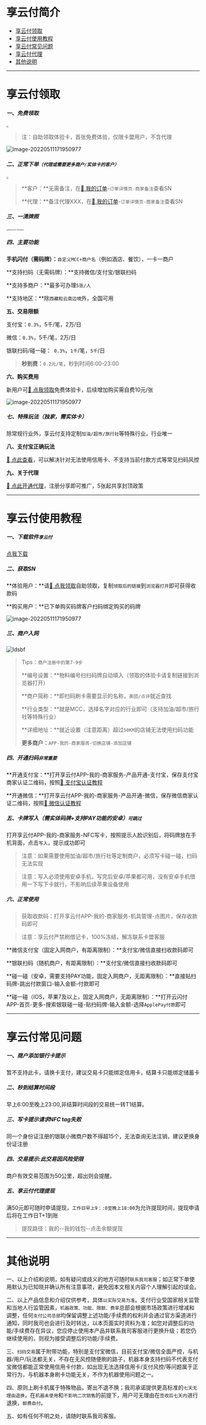# 享云付简介

- [享云付领取](#享云付领取)
- [享云付使用教程](#享云付使用教程)
- [享云付常见问题](享云付常见问题)
- [享云付代理](agent/ldxyf.md)
- [其他说明](#其他说明)

---

# 享云付领取

##### 一、免费领取

[<img src="https://wiki.zjkmkj.com/media/202210192342772.png" style="zoom:33%;" />](http://u.zjkm.xyz/X5CJy)

> 注：自助领取体验卡，首张免费体验，仅限卡盟用户，不含代理

![image-20220511171950977](https://wiki.zjkmkj.com/media/202210192342336.png)

##### **二、正常下单`（代理或需要更多商户/实体卡的客户）`**

[<img src="https://wiki.zjkmkj.com/media/202210192342788.png" style="zoom:33%;" />](http://kmshop.zjkmkj.com/pages/goods_details/index?id=42)

> **客户：**无需备注，在[:link: 我的订单](http://kmshop.zjkmkj.com/pages/users/order_list/index)-`订单详情页-商家备注`查看SN
>
> **代理：**备注代理XXX，在[:link: 我的订单](http://kmshop.zjkmkj.com/pages/users/order_list/index)-`订单详情页-商家备注`查看SN

##### 三、一清牌照

<img src="https://wiki.zjkmkj.com/media/202210101620059.png" alt="WX20221010-161918@2x" style="zoom: 25%;" />

##### 四、主要功能

**手机闪付（需码牌）：**`自定义MCC+商户名`（例如酒店、餐饮），一卡一商户

**支持扫码（无需码牌）：**支持微信/支付宝/银联扫码

**支持多商户：**最多可办理`5张/人`

**支持地区：**除`西藏和云南边境`外，全国可用

**五、交易限额**

支付宝：`0.3%`，5千/笔，2万/日

微信：`0.3%`，5千/笔，2万/日

银联扫码/碰一碰：` 0.3%`，`1千`/笔，`5千`/日

>  **秒到费：**`0.2元/笔`，秒到时间6:00-23:00

**六、购买费用**

新用户可[:link: 点我领取](http://u.zjkm.xyz/X5CJy)免费体验卡，后续增加购买需自费10元/张

![image-20220511171950977](https://wiki.zjkmkj.com/media/202210201818845.png)

##### 七、特殊玩法（独家，需实体卡）

除常规行业外，享云付支持定制`加油/超市/旅行社`等特殊行业，行业唯一

**八、支付宝正确玩法**

[:link: 点此查看](tool/smxz.md)，可以解决针对无法使用信用卡、不支持当前付款方式等常见扫码风控

**九、关于代理**

[:link: 点此开通代理](agent/ldxyf.md)，注册分享即可推广，5张起共享封顶政策

------

# 享云付使用教程

##### 一、下载软件`享云付`

[点我下载](https://xz.umpay.com/foffical/#/)

##### 二、获取SN

**体验用户：**请[:link: 点我领取](http://u.zjkm.xyz/X5CJy)自助领取，复制`领取后的链接`到`浏览器打开`即可获得收款码

**购买用户：**已下单购买码牌客户扫码绑定购买的码牌

![image-20220511171950977](https://wiki.zjkmkj.com/media/202210201821163.png)

##### 三、商户入网

![ldsbf](https://wiki.zjkmkj.com/media/202210101632540.jpeg)

> Tips：`商户注册中的第7-9步`
>
> **编号设置：**物料编号扫扫码牌自动填入（领取的体验卡请复制链接到浏览器打开）
>
> **商户简称：**即扫码刷卡需要显示的名称，`美团/点评`就近查找
>
> **行业类型：**就是MCC，选择名字对应的行业即可（支持加油/超市/旅行社等特殊行业）
>
> **详细地址：**就近设置（注意距离）超过`50KM`的店铺无法使用扫码功能
>
> **更多商户：**`APP-我的-商家服务-切换店铺-添加店铺`

##### 四、开通扫码`非常重要`

**开通支付宝：**打开享云付APP-我的-商家服务-产品开通-支付宝，保存支付宝商家认证二维码，按照[:link: 支付宝认证教程](tool/zfbrz.md)

**开通微信：**打开享云付APP-我的-商家服务-产品开通-微信，保存微信商家认证二维码，按照[:link: 微信认证教程](tool/wxrz.md)

##### 五、卡牌写入（需实体码牌+支持PAY功能的安卓）`可跳过`

打开享云付APP-我的-商家服务-NFC写卡，按照提示人脸识别后，将码牌放在手机背面，点击`写入`，提示成功即可

> 注意：如果需要使用加油/超市/旅行社等定制商户，必须写卡碰一碰，扫码无法实现

> 注意：写入必须使用安卓手机，写完后安卓/苹果都可用，没有安卓手机借用一下写下卡就行，不影响后续苹果设备使用

##### 六、正常使用

> 获取收款码：打开享云付APP-我的-商家服务-机具管理-点图片，保存收款码即可

> 注意：享云付严禁刷借记卡，100%冻结，解冻联系卡盟客服

**微信支付宝（固定入网商户，有距离限制）：**支付宝/微信直接扫收款码即可

**银联扫码（随机商户，有距离限制）：**支付宝/微信直接扫收款码即可

**碰一碰（安卓，需要支持PAY功能，固定入网商户，无距离限制）：**直接贴扫码牌-跳出付款窗口-输入金额-付款即可

**碰一碰（IOS，苹果7及以上，固定入网商户，无距离限制）：**打开云闪付APP-首页-更多-搜索银联碰一碰-贴扫码牌-输入金额-选择`ApplePay付款`即可

---

# 享云付常见问题

##### 一、商户添加银行卡提示

暂不支持此卡，请换卡支付，建议交易卡只能绑定信用卡，结算卡只能绑定储蓄卡

##### 二、秒到结算时间段

早上6:00至晚上23:00,非结算时间段的交易统一转T1结算。

##### 三、写卡提示请求NFC tag失败

同一个身份证注册的银联小微商户数不得超15个，无法查询无法注销，建议更换身份证注册

##### 四、交易提示:此交易因风险受限

商户有效交易范围为50公里，超出则会提醒。

##### 五、享云付代理提现

满50元即可随时申请提现，`工作日早上9：:0至晚上18:00`为允许提现时间，提现申请后将在工作日T+1到账

> 提现路径：我的--我的钱包--点击余额提现



---

# 其他说明

一、以上介绍和说明，如有疑问或歧义的地方可随时`联系我司客服`；如正常下单使用默认为已知晓并确认所有注意事项，避免因本文相关内容个人理解引起的误会。

二、以上产品信息和介绍仅供参考，具体`以实际交易为准`。支付行业受国家相关监管和当地人行监管因素，`机器政策、功能、限额、费率`总部会根据市场政策进行增减和调整，任何`支付公司总部`均保留调整上述功能/手续费的权利并会通过官方渠道进行通知，同时我司也会进行及时转达，以本页面实时资料为准；如您对调整后的功能/手续费存在异议，您应停止使用本产品并联系我司客服进行更换升级；若您仍继续使用的，则视为接受调整后的功能/手续费。

三、`扫码交易`属于附带功能，特别是支付宝微信，目前支付宝/微信全面严控，与机器/用户/玩法都无关，不存在无风控随便刷的路子，机器本身支持扫码不代表支付宝微信都能正常使用信用卡付款，如出现无法选择信用卡/支付风控/等问题属于正常行为，与机器本身刷卡功能无关，不作为机器使用问题之一。

四、原则上刷卡机属于特殊物品，寄出不退不换；我司承诺提供更高标准的`七天无理由退换`，在`机器未使用`和`不影响二次销售`的前提下，用户可无理由在`签收后七天内`进行退换，`邮费自付`。

五、如有任何不明之处，请随时联系我司客服。
